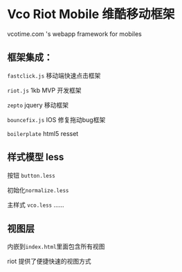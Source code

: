 # Vco Riot Mobile 维酷移动框架  #

vcotime.com 's webapp framework for mobiles

## 框架集成： ##

`fastclick.js` 移动端快速点击框架

`riot.js` 1kb MVP 开发框架

`zepto` jquery 移动框架

`bouncefix.js` IOS 修复拖动bug框架

`boilerplate` html5 resset

## 样式模型 less ##

按钮 `button.less`  

初始化`normalize.less`

主样式 `vco.less`
......

## 视图层 ##
内嵌到`index.html`里面包含所有视图 

riot 提供了便捷快速的视图方式